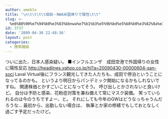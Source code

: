 ```yaml
---
author: ameblo
title: "\n\t\t\t\t成田・NWA米国帰りで陽性\t\t"
slug: >-
  %e6%88%90%e7%94%b0%e3%83%bbnwa%e7%b1%b3%e5%9b%bd%e5%b8%b0%e3%82%8a%e3%81%a7%e9%99%bd%e6%80%a7
id: 3737
date: '2009-04-30 22:48:36'
layout: post
categories:
  - 携帯雑稿
---
```


ついに出た、日本人感染疑い。 ■インフルエンザ　成田空港で外国帰りの女性に陽性反応 http://headlines.yahoo.co.jp/hl?a=20090430-00000604-san-soci Laval Virtual後にフランス観光してきた人たちも、成田で停泊ということに なってるのかも。 というより明日からパンデミック開始になるかもしれないですね。 関連株価とかすごいことになってそう。 呼び出しとかされないと良いけど。 自分は予防と感染、花粉症対策を兼ね備えて常にマスク装備。 笑っていられるのは今のうちですよー、と。 それにしても今年のGWはどうなっちゃうんだろうな... 最初から、出勤しない場合は、 執筆とか家の修繕でもしておとなしく過ごす予定だったけど。